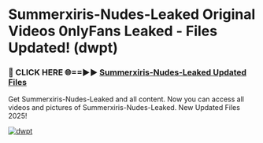 # Summerxiris-Nudes-Leaked Original Videos 0nlyFans Leaked - Files Updated! (dwpt)

<h3>🔴 CLICK HERE 🌐==►► <a href="https://tinyurl.com/5h6xmrr3" rel="nofollow">Summerxiris-Nudes-Leaked Updated Files</a></h3>

Get Summerxiris-Nudes-Leaked and all content. Now you can access all videos and pictures of Summerxiris-Nudes-Leaked. New Updated Files 2025!

[![dwpt](https://i.imgur.com/KVD873Z.gif)](https://tinyurl.com/5h6xmrr3)
